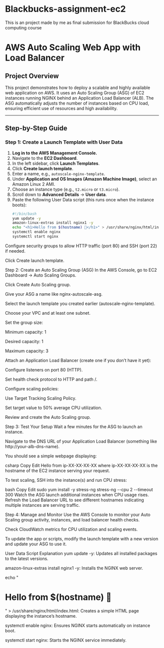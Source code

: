 # Blackbucks-assignment-ec2
This is an project made by me as final submission for BlackBucks cloud computing course
# AWS Auto Scaling Web App with Load Balancer

## Project Overview

This project demonstrates how to deploy a scalable and highly available web application on AWS. It uses an Auto Scaling Group (ASG) of EC2 instances running NGINX behind an Application Load Balancer (ALB). The ASG automatically adjusts the number of instances based on CPU load, ensuring efficient use of resources and high availability.

---

## Step-by-Step Guide

### Step 1: Create a Launch Template with User Data

1. **Log in to the AWS Management Console.**  
2. Navigate to the **EC2 Dashboard**.  
3. In the left sidebar, click **Launch Templates**.  
4. Click **Create launch template**.  
5. Enter a name, e.g., `autoscale-nginx-template`.  
6. Under **Application and OS Images (Amazon Machine Image)**, select an Amazon Linux 2 AMI.  
7. Choose an instance type (e.g., `t2.micro` or `t3.micro`).  
8. Scroll down to **Advanced Details** → **User data**.  
9. Paste the following User Data script (this runs once when the instance boots):  
   ```bash
   #!/bin/bash
   yum update -y
   amazon-linux-extras install nginx1 -y
   echo "<h1>Hello from $(hostname) 🚀</h1>" > /usr/share/nginx/html/index.html
   systemctl enable nginx
   systemctl start nginx
Configure security groups to allow HTTP traffic (port 80) and SSH (port 22) if needed.

Click Create launch template.

Step 2: Create an Auto Scaling Group (ASG)
In the AWS Console, go to EC2 Dashboard → Auto Scaling Groups.

Click Create Auto Scaling group.

Give your ASG a name like nginx-autoscale-asg.

Select the launch template you created earlier (autoscale-nginx-template).

Choose your VPC and at least one subnet.

Set the group size:

Minimum capacity: 1

Desired capacity: 1

Maximum capacity: 3

Attach an Application Load Balancer (create one if you don’t have it yet):

Configure listeners on port 80 (HTTP).

Set health check protocol to HTTP and path /.

Configure scaling policies:

Use Target Tracking Scaling Policy.

Set target value to 50% average CPU utilization.

Review and create the Auto Scaling group.

Step 3: Test Your Setup
Wait a few minutes for the ASG to launch an instance.

Navigate to the DNS URL of your Application Load Balancer (something like http://your-alb-dns-name).

You should see a simple webpage displaying:

csharp
Copy
Edit
Hello from ip-XX-XX-XX-XX
where ip-XX-XX-XX-XX is the hostname of the EC2 instance serving your request.

To test scaling, SSH into the instance(s) and run CPU stress:

bash
Copy
Edit
sudo yum install -y stress-ng
stress-ng --cpu 2 --timeout 300
Watch the ASG launch additional instances when CPU usage rises. Refresh the Load Balancer URL to see different hostnames indicating multiple instances are serving traffic.

Step 4: Manage and Monitor
Use the AWS Console to monitor your Auto Scaling group activity, instances, and load balancer health checks.

Check CloudWatch metrics for CPU utilization and scaling events.

To update the app or scripts, modify the launch template with a new version and update your ASG to use it.

User Data Script Explanation
yum update -y: Updates all installed packages to the latest versions.

amazon-linux-extras install nginx1 -y: Installs the NGINX web server.

echo "<h1>Hello from $(hostname) 🚀</h1>" > /usr/share/nginx/html/index.html: Creates a simple HTML page displaying the instance’s hostname.

systemctl enable nginx: Ensures NGINX starts automatically on instance boot.

systemctl start nginx: Starts the NGINX service immediately.
